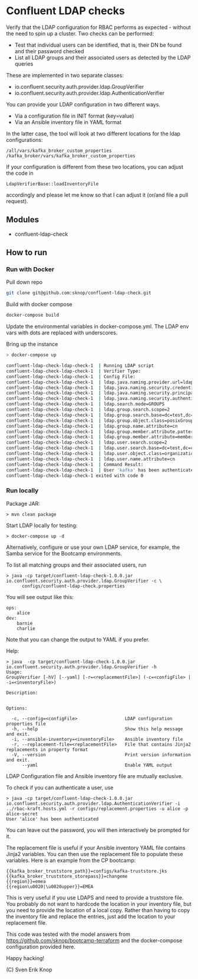 # Confluent LDAP checks

Verify that the LDAP configuration for RBAC performs as expected - without the need to spin up a cluster.
Two checks can be performed:

- Test that individual users can be identified, that is, their DN be found and their password checked
- List all LDAP groups and their associated users as detected by the LDAP queries

These are implemented in two separate classes:

- io.confluent.security.auth.provider.ldap.GroupVerifier
- io.confluent.security.auth.provider.ldap.AuthenticationVerifier

You can provide your LDAP configuration in two different ways. 

- Via a configuration file in INIT format (key=value)
- Via an Ansible inventory file in YAML format

In the latter case, the tool will look at two different locations for the ldap configurations:

    /all/vars/kafka_broker_custom_properties
    /kafka_broker/vars/kafka_broker_custom_properties

If your configuration is different from these two locations, you can adjust the code in

    LdapVerifierBase::loadInventoryFile

accordingly and please let me know so that I can adjust it (or/and file a pull request).

## Modules

- confluent-ldap-check

## How to run

### Run with Docker

Pull down repo

```sh
git clone git@github.com:sknop/confluent-ldap-check.git
```

Build with docker compose

```sh
docker-compose build
```

Update the environmental variables in docker-compose.yml. The LDAP env vars with dots are replaced with underscores.

Bring up the instance

```sh
> docker-compose up

confluent-ldap-check-ldap-check-1  | Running LDAP script
confluent-ldap-check-ldap-check-1  | Verifier Type: 
confluent-ldap-check-ldap-check-1  | Config File:
confluent-ldap-check-ldap-check-1  | ldap.java.naming.provider.url=ldap://host.docker.internal:9389
confluent-ldap-check-ldap-check-1  | ldap.java.naming.security.credentials=Developer!
confluent-ldap-check-ldap-check-1  | ldap.java.naming.security.principal=cn=mds,dc=test,dc=com
confluent-ldap-check-ldap-check-1  | ldap.java.naming.security.authentication=simple
confluent-ldap-check-ldap-check-1  | ldap.search.mode=GROUPS
confluent-ldap-check-ldap-check-1  | ldap.group.search.scope=2
confluent-ldap-check-ldap-check-1  | ldap.group.search.base=dc=test,dc=com
confluent-ldap-check-ldap-check-1  | ldap.group.object.class=posixGroup
confluent-ldap-check-ldap-check-1  | ldap.group.name.attribute=cn
confluent-ldap-check-ldap-check-1  | ldap.group.member.attribute.pattern=cn=([^,]*)(?:.*)dc=test,dc=com
confluent-ldap-check-ldap-check-1  | ldap.group.member.attribute=member
confluent-ldap-check-ldap-check-1  | ldap.user.search.scope=2
confluent-ldap-check-ldap-check-1  | ldap.user.search.base=dc=test,dc=com
confluent-ldap-check-ldap-check-1  | ldap.user.object.class=organizationalRole
confluent-ldap-check-ldap-check-1  | ldap.user.name.attribute=cn
confluent-ldap-check-ldap-check-1  | Command Result:
confluent-ldap-check-ldap-check-1  | User 'kafka' has been authenticated
confluent-ldap-check-ldap-check-1 exited with code 0
```

### Run locally

Package JAR:

```shell
> mvn clean package
```


Start LDAP locally for testing:

```shell
> docker-compose up -d
```

Alternatively, configure or use your own LDAP service, for example, the Samba service for the Bootcamp environments.

To list all matching groups and their associated users, run

```shell
> java -cp target/confluent-ldap-check-1.0.0.jar io.confluent.security.auth.provider.ldap.GroupVerifier -c \
      configs/confluent-ldap-check.properties
```

You will see output like this:
```shell
ops:
	alice
dev:
	barnie
	charlie
```

Note that you can change the output to YAML if you prefer.

Help:

```shell
> java  -cp target/confluent-ldap-check-1.0.0.jar io.confluent.security.auth.provider.ldap.GroupVerifier -h
Usage:
GroupVerifier [-hV] [--yaml] [-r=<replacementFile>] (-c=<configFile> | -i=<inventoryFile>)

Description:


Options:

  -c, --config=<configFile>                  LDAP configuration properties file
  -h, --help                                 Show this help message and exit.
  -i, --ansible-inventory=<inventoryFile>    Ansible inventory file
  -r, --replacement-file=<replacementFile>   File that contains Jinja2 replacements in property format
  -V, --version                              Print version information and exit.
      --yaml                                 Enable YAML output

```

LDAP Configuration file and Ansible inventory file are mutually exclusive.

To check if you can authenticate a user, use 

```shell
> java -cp target/confluent-ldap-check-1.0.0.jar  io.confluent.security.auth.provider.ldap.AuthenticationVerifier -i  ../rbac-kraft.hosts.yml -r configs/replacement.properties -u alice -p alice-secret
User 'alice' has been authenticated
```

You can leave out the password, you will then interactively be prompted for it.

The replacement file is useful if your Ansible inventory YAML file contains Jinja2 variables. 
You can then use the replacement file to populate these variables. Here is an example from the CP bootcamp:

```shell
{{kafka_broker_truststore_path}}=configs/kafka-truststore.jks
{{kafka_broker_truststore_storepass}}=changeme
{{region}}=emea
{{region\u0020|\u0020upper}}=EMEA
```

This is very useful if you use LDAPS and need to provide a truststore file. 
You probably do not want to hardcode the location in your inventory file, but you need to provide the location of
a local copy. Rather than having to copy the inventory file and replace the entries, just add the location
to your replacement file.

This code was tested with the model answers from https://github.com/sknop/bootcamp-terraform and the docker-compose configuration provided here.

Happy hacking!

(C) Sven Erik Knop

